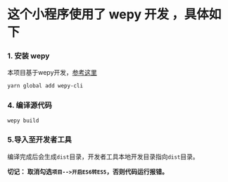 # 这个小程序使用了 wepy 开发 ，具体如下

### 1. 安装 wepy
本项目基于wepy开发，[参考这里](https://github.com/wepyjs/wepy)
```bash
yarn global add wepy-cli
```

### 4. 编译源代码
```bash
wepy build
```

### 5.导入至开发者工具

编译完成后会生成`dist`目录，开发者工具本地开发目录指向`dist`目录。

**切记： 取消勾选`项目-->开启ES6转ES5`，否则代码运行报错。**

